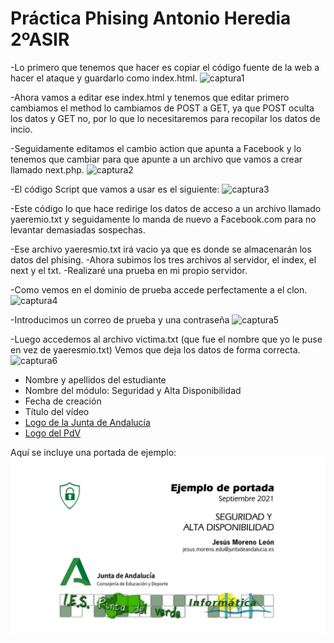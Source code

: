 # Práctica Phising Antonio Heredia 2ºASIR

-Lo primero que tenemos que hacer es copiar el código fuente de la web a hacer el ataque y guardarlo como index.html.
![captura1](https://pruebas.nuevomarketing.es/wp-content/uploads/2021/10/Captura.png)


-Ahora vamos a editar ese index.html y tenemos que editar primero cambiamos el method lo cambiamos de POST a GET, ya que POST oculta los datos y GET no, por lo que lo necesitaremos para recopilar los datos de incio.

-Seguidamente editamos el cambio action que apunta a Facebook y lo tenemos que cambiar para que apunte a un archivo que vamos a crear llamado next.php.
![captura2](https://pruebas.nuevomarketing.es/wp-content/uploads/2021/10/2.png)&nbsp;


-El código Script que vamos a usar es el siguiente:
![captura3](https://pruebas.nuevomarketing.es/wp-content/uploads/2021/10/4.png)


-Este código lo que hace redirige los datos de acceso a un archivo llamado yaeremio.txt y seguidamente lo manda de nuevo a Facebook.com para no levantar demasiadas sospechas.

-Ese archivo yaeresmio.txt irá vacio ya que es donde se almacenarán los datos del phising.
-Ahora subimos los tres archivos al servidor, el index, el next y el txt.
-Realizaré una prueba en mi propio servidor.

-Como vemos en el dominio de prueba accede perfectamente a el clon.
![captura4](https://pruebas.nuevomarketing.es/wp-content/uploads/2021/10/5.png)


-Introducimos un correo de prueba y una contraseña
![captura5](https://pruebas.nuevomarketing.es/wp-content/uploads/2021/10/6.png)


-Luego accedemos al archivo victima.txt (que fue el nombre que yo le puse en vez de yaeresmio.txt)
Vemos que deja los datos de forma correcta.	
![captura6](https://pruebas.nuevomarketing.es/wp-content/uploads/2021/10/7.png)







- Nombre y apellidos del estudiante
- Nombre del módulo: Seguridad y Alta Disponibilidad
- Fecha de creación
- Título del vídeo
- [Logo de la Junta de Andalucía](https://github.com/jemole/SAD_2122/blob/main/IdentidadGrafica/Logo_CED_Junta.png)
- [Logo del PdV](https://github.com/jemole/SAD_2122/blob/main/IdentidadGrafica/logo_pdv.png)

Aquí se incluye una portada de ejemplo:
![Ejemplo de portada de vídeo](https://github.com/jemole/SAD_2122/blob/main/IdentidadGrafica/Ejemplo_portada.png)

